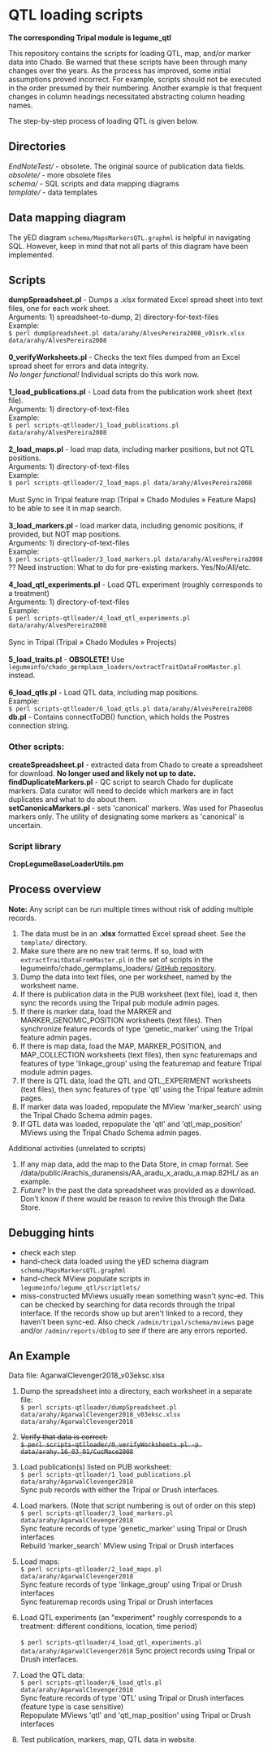 # QTL loading scripts #

**The corresponding Tripal module is legume_qtl**

This repository contains the scripts for loading QTL, map, and/or marker data into Chado. 
Be warned that these scripts have been through many changes over the years. As the process 
has improved, some initial assumptions proved incorrect. For example, scripts should 
not be executed in the order presumed by their numbering. Another example is that frequent 
changes in column headings necessitated abstracting column heading names.

The step-by-step process of loading QTL is given below.

## Directories ##
*EndNoteTest/* - obsolete. The original source of publication data fields. <br>
*obsolete/* - more obsolete files <br>
*schema/* - SQL scripts and data mapping diagrams <br>
*template/* - data templates <br>

## Data mapping diagram ##
The yED diagram `schema/MapsMarkersQTL.graphml` is helpful in navigating SQL. However, keep in mind that not all parts 
of this diagram have been implemented.

## Scripts ##
**dumpSpreadsheet.pl** -
   Dumps a .xlsx formated Excel spread sheet into text files, one for each work sheet. <br>
   Arguments: 1) spreadsheet-to-dump, 2) directory-for-text-files <br> 
   Example: <br>
      `$ perl dumpSpreadsheet.pl data/arahy/AlvesPereira2008_v01srk.xlsx data/arahy/AlvesPereira2008` 
    <br><br>
**0_verifyWorksheets.pl** - 
   Checks the text files dumped from an Excel spread sheet for errors and data integrity. <br>
   *No longer functional!* Individual scripts do this work now. 
   <br><br>
**1_load_publications.pl** -
  Load data from the publication work sheet (text file). <br>
  Arguments: 1) directory-of-text-files <br> 
  Example: <br>
      `$ perl scripts-qtlloader/1_load_publications.pl data/arahy/AlvesPereira2008` 
  <br><br>
**2_load_maps.pl** - load map data, including marker positions, but not QTL positions. <br>
  Arguments: 1) directory-of-text-files <br> 
  Example: <br>
      `$ perl scripts-qtlloader/2_load_maps.pl data/arahy/AlvesPereira2008` 
  <br><br>
  Must Sync in Tripal feature map (Tripal » Chado Modules » Feature Maps) to be able to see it in map search.
  <br><br>
**3_load_markers.pl** - load marker data, including genomic positions, if provided, but NOT map positions. <br>
  Arguments: 1) directory-of-text-files <br> 
  Example: <br>
      `$ perl scripts-qtlloader/3_load_markers.pl data/arahy/AlvesPereira2008` 
  <br>
  ?? Need instruction: What to do for pre-existing markers. Yes/No/All/etc.
  <br><br>
**4_load_qtl_experiments.pl** - Load QTL experiment (roughly corresponds to a treatment) <br>
  Arguments: 1) directory-of-text-files <br> 
  Example: <br>
      `$ perl scripts-qtlloader/4_load_qtl_experiments.pl data/arahy/AlvesPereira2008` 
  <br><br> 
  Sync in Tripal (Tripal » Chado Modules » Projects)
  <br><br>
**5_load_traits.pl** - **OBSOLETE!** Use `legumeinfo/chado_germplasm_loaders/extractTraitDataFromMaster.pl` instead. 
  <br><br>
**6_load_qtls.pl** - Load QTL data, including map positions. <br>
  Example: <br>
      `$ perl scripts-qtlloader/6_load_qtls.pl data/arahy/AlvesPereira2008` <br> 
**db.pl** - Contains connectToDB() function, which holds the Postres connection string. 

### Other scripts: ###
**createSpreadsheet.pl** - extracted data from Chado to create a spreadsheet for download. **No longer used and 
likely not up to date.** <br>
**findDuplicateMarkers.pl** - QC script to search Chado for duplicate markers. Data curator will need to decide
which markers are in fact duplicates and what to do about them. <br>
**setCanonicaMarkers.pl** - sets 'canonical' markers. Was used for Phaseolus markers only. The utility of 
designating some markers as 'canonical' is uncertain. 

### Script library ### 
**CropLegumeBaseLoaderUtils.pm**

## Process overview ##
**Note:** Any script can be run multiple times without risk of adding multiple records.<br>
1. The data must be in an **.xlsx** formatted Excel spread sheet. See the `template/` directory.
2. Make sure there are no new trait terms. If so, load with `extractTraitDataFromMaster.pl` in the set of scripts in the
legumeinfo/chado_germplams_loaders/ [GitHub repository](https://github.com/legumeinfo/chado_germplasm_loaders).
3. Dump the data into text files, one per worksheet, named by the worksheet name.
4. If there is publication data in the PUB worksheet (text file), load it, then sync 
   the records using the Tripal pub module admin pages.
5. If there is marker data, load the MARKER and MARKER_GENOMIC_POSITION 
   worksheets (text files). Then synchronize feature records of type 'genetic_marker' using 
   the Tripal feature admin pages.
6. If there is map data, load the MAP, MARKER_POSITION, and MAP_COLLECTION worksheets (text files),
   then sync featuremaps and features of type 'linkage_group' using the featuremap
   and feature Tripal module admin pages.
7. If there is QTL data, load the QTL and QTL_EXPERIMENT worksheets (text files), then
   sync features of type 'qtl' using the Tripal feature admin pages.
8. If marker data was loaded, repopulate the MView 'marker_search' using the Tripal Chado Schema
   admin pages.
9. If QTL data was loaded, repopulate the 'qtl' and 'qtl_map_position' MViews using the Tripal 
   Chado Schema admin pages.
   
Additional activities (unrelated to scripts)
1. If any map data, add the map to the Data Store, in cmap format. See 
/data/public/Arachis_duranensis/AA_aradu_x_aradu_a.map.82HL/ as an example.
2. *Future?* In the past the data spreadsheet was provided as a download. Don't know if there would be reason to 
revive this through the Data Store.

## Debugging hints ##
- check each step
- hand-check data loaded using the yED schema diagram `schema/MapsMarkersQTL.graphml`
- hand-check MView populate scripts in `legumeinfo/legume_qtl/scriptlets/`
- miss-constructed MViews usually mean something wasn't sync-ed. This can be checked by searching for data records 
through the tripal interface. If the records show up but aren't linked to a record, they haven't been sync-ed. Also
check `/admin/tripal/schema/mviews` page and/or `/admin/reports/dblog` to see if there are any errors reported.

## An Example ##
Data file: AgarwalClevenger2018_v03eksc.xlsx <br>
  
1. Dump the spreadsheet into a directory, each worksheet in a separate file: <br>
  `$ perl scripts-qtlloader/dumpSpreadsheet.pl data/arahy/AgarwalClevenger2018_v03eksc.xlsx data/arahy/AgarwalClevenger2018`
 
2. <del>Verify that data is correct: <br>
  `$ perl scripts-qtlloader/0_verifyWorksheets.pl -p data/arahy.16_03_01/CucMace2008`<del>
  
3. Load publication(s) listed on PUB worksheet: <br>
  `$ perl scripts-qtlloader/1_load_publications.pl data/arahy/AgarwalClevenger2018` <br>
    Sync pub records with either the Tripal or Drush interfaces.

4. Load markers. (Note that script numbering is out of order on this step) <br>
  `$ perl scripts-qtlloader/3_load_markers.pl data/arahy/AgarwalClevenger2018` <br>
    Sync feature records of type 'genetic_marker' using Tripal or Drush interfaces <br>
    Rebuild 'marker_search' MView using Tripal or Drush interfaces
    
4. Load maps: <br>
  `$ perl scripts-qtlloader/2_load_maps.pl data/arahy/AgarwalClevenger2018` <br>
    Sync feature records of type 'linkage_group' using Tripal or Drush interfaces <br>
    Sync featuremap records using Tripal or Drush interfaces
  
5. Load QTL experiments (an "experiment" roughly corresponds to a treatment: different conditions, location, time period) <br>       
   `$ perl scripts-qtlloader/4_load_qtl_experiments.pl data/arahy/AgarwalClevenger2018`
    Sync project records using Tripal or Drush interfaces.
  
6. Load the QTL data: <br>
  `$ perl scripts-qtlloader/6_load_qtls.pl data/arahy/AgarwalClevenger2018` <br>
    Sync feature records of type 'QTL' using Tripal or Drush interfaces (feature type is case sensitive) <br>
    Repopulate MViews 'qtl' and 'qtl_map_position' using Tripal or Drush interfaces
    
7. Test publication, markers, map, QTL data in website.

